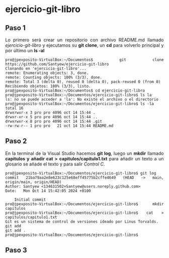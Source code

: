 # ejercicio-git-libro
<git align = "justify">

## Paso 1
Lo primero será crear un repositorio con archivo README.md llamado  *ejercicio-git-libro* y ejecutamos su **git clone**, un **cd** para volverlo principal y por último un **ls -al**

```code
pro@jpexposito-VirtualBox:~/Documentos$ git clone https://github.com/Santyew/ejercicio-git-libro
Clonando en 'ejercicio-git-libro'...
remote: Enumerating objects: 3, done.
remote: Counting objects: 100% (3/3), done.
remote: Total 3 (delta 0), reused 0 (delta 0), pack-reused 0 (from 0)
Recibiendo objetos: 100% (3/3), listo.
pro@jpexposito-VirtualBox:~/Documentos$ cd ejercicio-git-libro
pro@jpexposito-VirtualBox:~/Documentos/ejercicio-git-libro$ ls la
ls: no se puede acceder a 'la': No existe el archivo o el directorio
pro@jpexposito-VirtualBox:~/Documentos/ejercicio-git-libro$ ls -la
total 16
drwxrwxr-x 3 pro pro 4096 oct 14 15:44 .
drwxr-xr-x 5 pro pro 4096 oct 14 15:44 ..
drwxrwxr-x 8 pro pro 4096 oct 14 15:44 .git
-rw-rw-r-- 1 pro pro   21 oct 14 15:44 README.md
```

## Paso 2

En la terminal de la Visual Studio hacemos **git log**, luego un **mkdir** llamado **capitulos y añadir cat > capitulos/capitulo1.txt** para añadir un texto a un glosario se añade el texto y para salir *Control C*.

```code
pro@jpexposito-VirtualBox:~/Documentos/ejercicio-git-libro$ git log
commit 21ba79aa2e8e623c125e68eff45775b2cffe4649 (HEAD -> main, origin/main, origin/HEAD)
Author: Santyew <134631502+Santyew@users.noreply.github.com>
Date:   Mon Oct 14 15:42:05 2024 +0100

    Initial commit
pro@jpexposito-VirtualBox:~/Documentos/ejercicio-git-libro$ mkdir capitulos
pro@jpexposito-VirtualBox:~/Documentos/ejercicio-git-libro$ cat > capitulos/capitulo1.txt
Git es un sistema de control de versiones ideado por Linus Torvalds.
git add
git add .
pro@jpexposito-VirtualBox:~/Documentos/ejercicio-git-libro$ 
```
## Paso 3